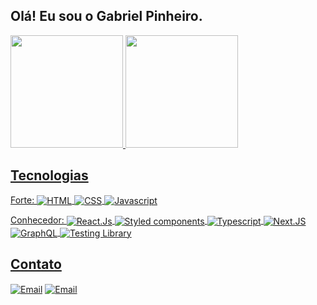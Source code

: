 ## Olá! Eu sou o Gabriel Pinheiro.

<div>
  <a href="https://github.com/gabepinheiro">
  <img height="180em" src="https://github-readme-stats.vercel.app/api?username=gabepinheiro&show_icons=true&theme=dark&include_all_commits=true&count_private=true"/>
  <img height="180em" src="https://github-readme-stats.vercel.app/api/top-langs/?username=gabepinheiro&layout=compact&langs_count=7&theme=dark"/>
</div>

## Tecnologias  
<div>
  <p>Forte: 
  <img align="center" alt="HTML" src="https://img.shields.io/badge/HTML5-E34F26?style=for-the-badge&logo=html5&logoColor=white">
  <img align="center" alt="CSS" src="https://img.shields.io/badge/CSS3-1572B6?style=for-the-badge&logo=css3&logoColor=white">
  <img align="center" alt="Javascript" src="https://img.shields.io/badge/JavaScript-F7DF1E?style=for-the-badge&logo=javascript&logoColor=black">
  </p> 
  
  <p>Conhecedor:
  <img align="center" alt="React.Js" src="https://img.shields.io/badge/React-20232A?style=for-the-badge&logo=react&logoColor=61DAFB">
  <img align="center" alt="Styled components" src="https://img.shields.io/badge/styled--components-DB7093?style=for-the-badge&logo=styled-components&logoColor=white">
  <img align="center" alt="Typescript" src="https://img.shields.io/badge/TypeScript-007ACC?style=for-the-badge&logo=typescript&logoColor=white">
  <img align="center" alt="Next.JS" src="https://img.shields.io/badge/Next-black?style=for-the-badge&logo=next.js&logoColor=white">
  <img align="center" alt="GraphQL" src="https://img.shields.io/badge/-GraphQL-E10098?style=for-the-badge&logo=graphql">
  <img align="center" alt="Testing Library" src="https://img.shields.io/badge/-TestingLibrary-%23E33332?style=for-the-badge&logo=testing-library&logoColor=white">
 </p>
</div>
  
## Contato  
<div>
  <a href="http://linkedin.com/in/gabe-pinheiro" target="_blank"><img align="center" alt="Email" src="https://img.shields.io/badge/-Linkedin-0078D4?style=for-the-badge&logo=linkedin&logoColor=white"></a>
  <a href="mailto:gabrielpsilvas@live.com" target="_blank"><img align="center" alt="Email" src="https://img.shields.io/badge/-Hotmail-0078D4?style=for-the-badge&logo=microsoft-outlook&logoColor=white"></a>
</div>

<!--
Here are some ideas to get you started:

- 🔭 I’m currently working on ...
- 🌱 I’m currently learning ...
- 👯 I’m looking to collaborate on ...
- 🤔 I’m looking for help with ...
- 💬 Ask me about ...
- 📫 How to reach me: ...
- 😄 Pronouns: ...
- ⚡ Fun fact: ...
-->
